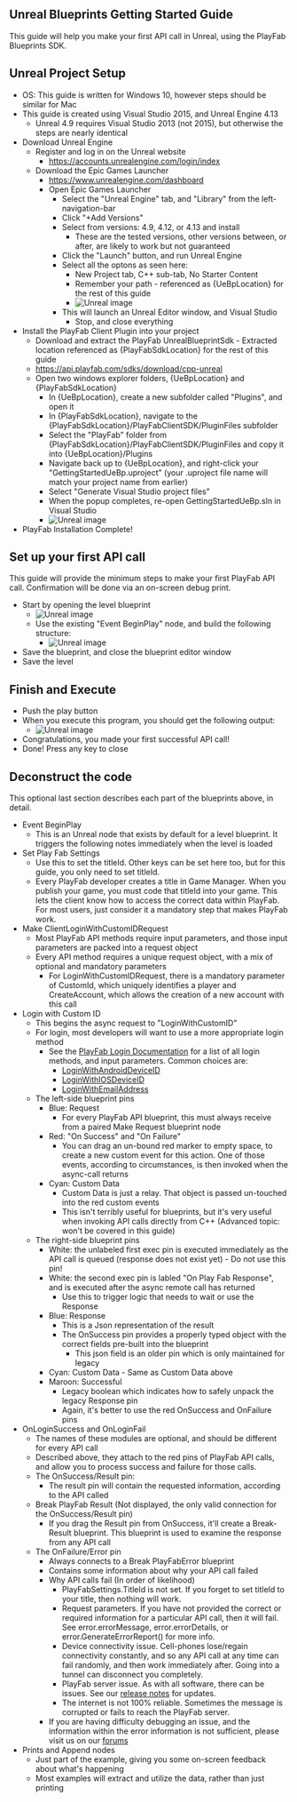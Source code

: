 Unreal Blueprints Getting Started Guide
----

This guide will help you make your first API call in Unreal, using the PlayFab Blueprints SDK.

Unreal Project Setup
----

* OS: This guide is written for Windows 10, however steps should be similar for Mac
* This guide is created using Visual Studio 2015, and Unreal Engine 4.13
  * Unreal 4.9 requires Visual Studio 2013 (not 2015), but otherwise the steps are nearly identical
* Download Unreal Engine
  * Register and log in on the Unreal website
    * https://accounts.unrealengine.com/login/index
  * Download the Epic Games Launcher
    * https://www.unrealengine.com/dashboard
    * Open Epic Games Launcher
      * Select the "Unreal Engine" tab, and "Library" from the left-navigation-bar
      * Click "+Add Versions"
      * Select from versions: 4.9, 4.12, or 4.13 and install
        * These are the tested versions, other versions between, or after, are likely to work but not guaranteed
      * Click the "Launch" button, and run Unreal Engine
      * Select all the optons as seen here:
        * New Project tab, C++ sub-tab, No Starter Content
        * Remember your path - referenced as {UeBpLocation} for the rest of this guide
        * ![Unreal image](/images/Unreal/NewProjectBp.png)
      * This will launch an Unreal Editor window, and Visual Studio
        * Stop, and close everything
* Install the PlayFab Client Plugin into your project
  * Download and extract the PlayFab UnrealBlueprintSdk - Extracted location referenced as {PlayFabSdkLocation} for the rest of this guide
  * https://api.playfab.com/sdks/download/cpp-unreal
  * Open two windows explorer folders, {UeBpLocation} and {PlayFabSdkLocation}
    * In {UeBpLocation}, create a new subfolder called "Plugins", and open it
    * In {PlayFabSdkLocation}, navigate to the {PlayFabSdkLocation}/PlayFabClientSDK/PluginFiles subfolder
    * Select the "PlayFab" folder from {PlayFabSdkLocation}/PlayFabClientSDK/PluginFiles and copy it into {UeBpLocation}/Plugins
    * Navigate back up to {UeBpLocation}, and right-click your "GettingStartedUeBp.uproject" (your .uproject file name will match your project name from earlier)
    * Select "Generate Visual Studio project files"
    * When the popup completes, re-open GettingStartedUeBp.sln in Visual Studio
    * ![Unreal image](/images/Unreal/GenVsProjBp.png)
* PlayFab Installation Complete!

Set up your first API call
----

This guide will provide the minimum steps to make your first PlayFab API call. Confirmation will be done via an on-screen debug print.

* Start by opening the level blueprint
  * ![Unreal image](/images/Unreal/LevelBlueprint.jpg)
  * Use the existing "Event BeginPlay" node, and build the following structure:
    * ![Unreal image](/images/Unreal/LoginBps.png)
* Save the blueprint, and close the blueprint editor window
* Save the level

Finish and Execute
----

* Push the play button
* When you execute this program, you should get the following output:
  * ![Unreal image](/images/Unreal/Output.png)
* Congratulations, you made your first successful API call!
* Done! Press any key to close

Deconstruct the code
----

This optional last section describes each part of the blueprints above, in detail.

* Event BeginPlay
  * This is an Unreal node that exists by default for a level blueprint.  It triggers the following notes immediately when the level is loaded
* Set Play Fab Settings
  * Use this to set the titleId. Other keys can be set here too, but for this guide, you only need to set titleId.
  * Every PlayFab developer creates a title in Game Manager. When you publish your game, you must code that titleId into your game. This lets the client know how to access the correct data within PlayFab. For most users, just consider it a mandatory step that makes PlayFab work.
* Make ClientLoginWithCustomIDRequest
  * Most PlayFab API methods require input parameters, and those input parameters are packed into a request object
  * Every API method requires a unique request object, with a mix of optional and mandatory parameters
    * For LoginWithCustomIDRequest, there is a mandatory parameter of CustomId, which uniquely identifies a player and CreateAccount, which allows the creation of a new account with this call
* Login with Custom ID
  * This begins the async request to "LoginWithCustomID"
  * For login, most developers will want to use a more appropriate login method
    * See the [PlayFab Login Documentation](https://api.playfab.com/Documentation/Client#Authentication) for a list of all login methods, and input parameters.  Common choices are:
      * [LoginWithAndroidDeviceID](https://api.playfab.com/Documentation/Client/method/LoginWithAndroidDeviceID)
      * [LoginWithIOSDeviceID](https://api.playfab.com/Documentation/Client/method/LoginWithIOSDeviceID)
      * [LoginWithEmailAddress](https://api.playfab.com/Documentation/Client/method/LoginWithEmailAddress)
  * The left-side blueprint pins
    * Blue: Request
      * For every PlayFab API blueprint, this must always receive from a paired Make Request blueprint node
    * Red: "On Success" and "On Failure"
      * You can drag an un-bound red marker to empty space, to create a new custom event for this action.  One of those events, according to circumstances, is then invoked when the async-call returns
    * Cyan: Custom Data
      * Custom Data is just a relay. That object is passed un-touched into the red custom events
      * This isn't terribly useful for blueprints, but it's very useful when invoking API calls directly from C++ (Advanced topic: won't be covered in this guide)
  * The right-side blueprint pins
    * White: the unlabeled first exec pin is executed immediately as the API call is queued (response does not exist yet) - Do not use this pin!
    * White: the second exec pin is labled "On Play Fab Response", and is executed after the async remote call has returned
      * Use this to trigger logic that needs to wait or use the Response
    * Blue: Response
      * This is a Json representation of the result
      * The OnSuccess pin provides a properly typed object with the correct fields pre-built into the blueprint
        * This json field is an older pin which is only maintained for legacy
    * Cyan: Custom Data - Same as Custom Data above
    * Maroon: Successful
      * Legacy boolean which indicates how to safely unpack the legacy Response pin
      * Again, it's better to use the red OnSuccess and OnFailure pins
* OnLoginSuccess and OnLoginFail
  * The names of these modules are optional, and should be different for every API call
  * Described above, they attach to the red pins of PlayFab API calls, and allow you to process success and failure for those calls.
  * The OnSuccess/Result pin:
    * The result pin will contain the requested information, according to the API called
  * Break PlayFab Result (Not displayed, the only valid connection for the OnSuccess/Result pin)
    * If you drag the Result pin from OnSuccess, it'll create a Break-Result blueprint.  This blueprint is used to examine the response from any API call
  * The OnFailure/Error pin
    * Always connects to a Break PlayFabError blueprint
    * Contains some information about why your API call failed
    * Why API calls fail (In order of likelihood)
      * PlayFabSettings.TitleId is not set.  If you forget to set titleId to your title, then nothing will work.
      * Request parameters.  If you have not provided the correct or required information for a particular API call, then it will fail.  See error.errorMessage, error.errorDetails, or error.GenerateErrorReport() for more info.
      * Device connectivity issue.  Cell-phones lose/regain connectivity constantly, and so any API call at any time can fail randomly, and then work immediately after.  Going into a tunnel can disconnect you completely.
      * PlayFab server issue.  As with all software, there can be issues.  See our [release notes](https://api.playfab.com/releaseNotes/) for updates.
      * The internet is not 100% reliable.  Sometimes the message is corrupted or fails to reach the PlayFab server.
    * If you are having difficulty debugging an issue, and the information within the error information is not sufficient, please visit us on our [forums](https://community.playfab.com/index.html)
* Prints and Append nodes
  * Just part of the example, giving you some on-screen feedback about what's happening
  * Most examples will extract and utilize the data, rather than just printing
